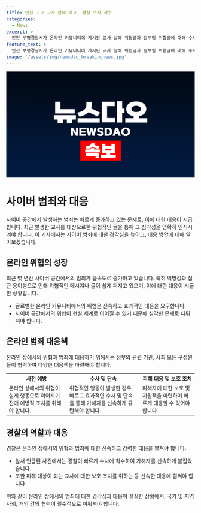 ```yaml
---
title: 인천 고교 교사 살해 예고, 경찰 수사 착수
categories:
  - News
excerpt: >
  인천 부평경찰서가 온라인 커뮤니티에 게시된 교사 살해 위협글과 칼부림 위협글에 대해 수사에 착수했습니다. 이 두 글이 동일한 IP에서 작성된 것으로 파악되고, 경찰은 용의자를 추적 중이며 피의자가 지목된 교사에 대한 보호 조치도 진행 중입니다. (150자)
feature_text: >
  인천 부평경찰서가 온라인 커뮤니티에 게시된 교사 살해 위협글과 칼부림 위협글에 대해 수사에 착수했습니다. 이 두 글이 동일한 IP에서 작성된 것으로 파악되고, 경찰은 용의자를 추적 중이며 피의자가 지목된 교사에 대한 보호 조치도 진행 중입니다. (150자)
image: '/assets/img/newsdao_breakingnews.jpg'
---
```


<p><img src="/assets/img/newsdao_breakingnews.jpg" alt="koreaapp 속보" /></p>

<h1>사이버 범죄와 대응</h1>

<p data-ke-size="size16">사이버 공간에서 발생하는 범죄는 빠르게 증가하고 있는 문제로, 이에 대한 대응이 시급합니다. 최근 발생한 교사를 대상으로한 위협적인 글을 통해 그 심각성을 명확히 인식시켜야 합니다. 이 기사에서는 사이버 범죄에 대한 경각심을 높이고, 대응 방안에 대해 알아보겠습니다.</p>

<h2 data-ke-size="size26">온라인 위협의 성장</h2>

<p data-ke-size="size16">최근 몇 년간 사이버 공간에서의 범죄가 급속도로 증가하고 있습니다. 특히 익명성과 접근 용이성으로 인해 위협적인 메시지나 글이 쉽게 퍼지고 있으며, 이에 대한 대응이 시급한 상황입니다.</p>

<ul>
  <li>글로벌한 온라인 커뮤니티에서의 위협은 신속하고 효과적인 대응을 요구합니다.</li>
  <li>사이버 공간에서의 위협이 현실 세계로 이어질 수 있기 때문에 심각한 문제로 다뤄져야 합니다.</li>
</ul>

<h2 data-ke-size="size26">온라인 범죄 대응책</h2>

<p data-ke-size="size16">온라인 상에서의 위협과 범죄에 대응하기 위해서는 정부와 관련 기관, 사회 모든 구성원들이 협력하여 다양한 대응책을 마련해야 합니다. </p>

<table>
  <tr>
    <td style="text-align: center; height: 17px;"><b>사전 예방</b></td>
    <td style="text-align: center; height: 17px;"><b>수사 및 단속</b></td>
    <td style="text-align: center; height: 17px;"><b>피해 대응 및 보호 조치</b></td>
  </tr>
  <tr>
    <td>온라인 상에서의 위협이 실제 행동으로 이어지기 전에 예방적 조치를 취해야 합니다.</td>
    <td>위협적인 행동이 발생한 경우, 빠르고 효과적인 수사 및 단속을 통해 가해자를 신속하게 규탄해야 합니다.</td>
    <td>피해자에 대한 보호 및 지원책을 마련하여 빠르게 대응할 수 있어야 합니다.</td>
  </tr>
</table>

<h2 data-ke-size="size26">경찰의 역할과 대응</h2>

<p data-ke-size="size16">경찰은 온라인 상에서의 위협과 범죄에 대한 신속하고 강력한 대응을 펼쳐야 합니다. </p>

<ul>
  <li>앞서 언급된 사건에서는 경찰이 빠르게 수사에 착수하여 가해자를 신속하게 붙잡았습니다.</li>
  <li>또한 피해 대상이 되는 교사에 대한 보호 조치를 취하는 등 신속한 대응에 힘써야 합니다.</li>
</ul>

<p data-ke-size="size16">위와 같이 온라인 상에서의 범죄에 대한 경각심과 대응이 절실한 상황에서, 국가 및 지역사회, 개인 간의 협력이 필수적으로 이뤄져야 합니다.</p>

<p data-ke-size="size16">&nbsp;</p>

